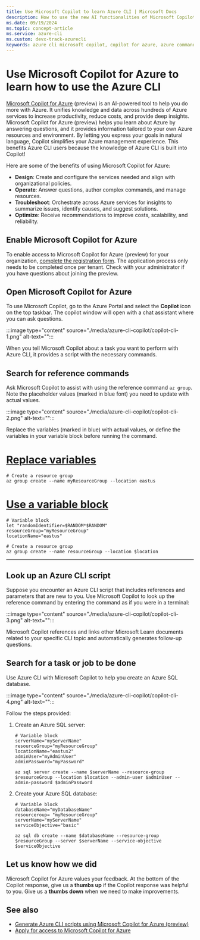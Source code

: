 ```yaml
---
title: Use Microsoft Copilot to learn Azure CLI | Microsoft Docs
description: How to use the new AI functionalities of Microsoft Copilot to learn Azure CLI.
ms.date: 09/19/2024
ms.topic: concept-article
ms.service: azure-cli
ms.custom: devx-track-azurecli
keywords: azure cli microsoft copilot, copilot for azure, azure command line
---
```


# Use Microsoft Copilot for Azure to learn how to use the Azure CLI

[Microsoft Copilot for Azure](https://aka.ms/MicrosoftCopilotforAzureDocs) (preview) is an AI-powered tool to help you do more with Azure. It unifies knowledge and data across hundreds of Azure services to increase productivity, reduce costs, and provide deep insights. Microsoft Copilot for Azure (preview) helps you learn about Azure by answering questions, and it provides information tailored to your own Azure resources and environment. By letting you express your goals in natural language, Copilot simplifies your Azure management experience. This benefits Azure CLI users because the knowledge of Azure CLI is built into Copilot!

Here are some of the benefits of using Microsoft Copilot for Azure:

- **Design**: Create and configure the services needed and align with organizational policies.
- **Operate**: Answer questions, author complex commands, and manage resources.
- **Troubleshoot**: Orchestrate across Azure services for insights to summarize issues, identify causes, and suggest solutions.
- **Optimize**: Receive recommendations to improve costs, scalability, and reliability.

## Enable Microsoft Copilot for Azure

To enable access to Microsoft Copilot for Azure (preview) for your organization, [complete the registration form](https://aka.ms/MSCopilotforAzurePreviewRequest). The application process only needs to be completed once per tenant. Check with your administrator if you have questions about joining the preview.

## Open Microsoft Copilot for Azure

To use Microsoft Copilot, go to the Azure Portal and select the **Copilot** icon on the top taskbar. The copilot window will open with a chat assistant where you can ask questions.

:::image type="content" source="./media/azure-cli-copilot/copilot-cli-1.png" alt-text="<Copilot on Azure portal>":::

When you tell Microsoft Copilot about a task you want to perform with Azure CLI, it provides a script with the necessary commands. 

## Search for reference commands

Ask Microsoft Copilot to assist with using the reference command `az group`. Note the placeholder values (marked in blue font) you need to update with actual values.

:::image type="content" source="./media/azure-cli-copilot/copilot-cli-2.png" alt-text="<Reference command>":::

Replace the variables (marked in blue) with actual values, or define the variables in your variable block before running the command.

# [Replace variables](#tab/define)

```azurecli-interactive
# Create a resource group
az group create --name myResourceGroup --location eastus
```

# [Use a variable block](#tab/variableblock)

```azurecli-interactive
# Variable block
let "randomIdentifier=$RANDOM*$RANDOM"
resourceGroup="myResourceGroup"
locationName="eastus"

# Create a resource group
az group create --name resourceGroup --location $location
```

***

## Look up an Azure CLI script

Suppose you encounter an Azure CLI script that includes references and parameters that are new to you. Use Microsoft Copilot to look up the reference command by entering the command as if you were in a terminal: 

:::image type="content" source="./media/azure-cli-copilot/copilot-cli-3.png" alt-text="<Looking up a script>":::

Microsoft Copilot references and links other Microsoft Learn documents related to your specific CLI topic and automatically generates follow-up questions. 

## Search for a task or job to be done

Use Azure CLI with Microsoft Copilot to help you create an Azure SQL database.

:::image type="content" source="./media/azure-cli-copilot/copilot-cli-4.png" alt-text="<Use Azure service>":::

Follow the steps provided:

1. Create an Azure SQL server:

   ```azurecli-interactive
   # Variable block
   serverName="myServerName"
   resourceGroup="myResourceGroup"
   locationName="eastus2"
   adminUser="myAdminUser"
   adminPassword="myPassword"

   az sql server create --name $serverName --resource-group $resourceGroup --location $location --admin-user $adminUser --admin-password $adminPassword
   ```

1. Create your Azure SQL database:

   ```azurecli-interactive
   # Variable block
   databaseName="myDatabaseName"
   resourceroup= "myResourceGroup"
   serverName="myServerName"
   serviceObjective="basic"

   az sql db create --name $databaseName --resource-group $resourceGroup --server $serverName --service-objective $serviceObjective
   ```

## Let us know how we did

Microsoft Copilot for Azure values your feedback. At the bottom of the Copilot response, give us a **thumbs up** if the Copilot response was helpful to you.  Give us a **thumbs down** when we need to make improvements. 

## See also

* [Generate Azure CLI scripts using Microsoft Copilot for Azure (preview)](/azure/copilot/generate-cli-scripts)
* [Apply for access to Microsoft Copilot for Azure](https://azure.microsoft.com/products/copilot#Usecases)
